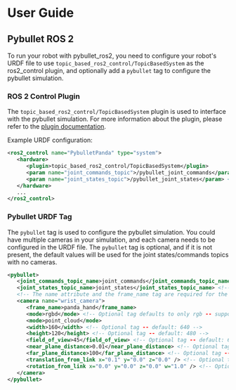 # User Guide

## Pybullet ROS 2

To run your robot with pybullet_ros2, you need to configure your robot's URDF file to use `topic_based_ros2_control/TopicBasedSystem` as the ros2_control plugin, and optionally add a `pybullet` tag to configure the pybullet simulation.

### ROS 2 Control Plugin

The `topic_based_ros2_control/TopicBasedSystem` plugin is used to interface with the pybullet simulation. For more information about the plugin, please refer to the [plugin documentation](https://github.com/PickNikRobotics/topic_based_ros2_control/blob/main/doc/user.md).

Example URDF configuration:

```xml
<ros2_control name="PybulletPanda" type="system">
   <hardware>
      <plugin>topic_based_ros2_control/TopicBasedSystem</plugin>
      <param name="joint_commands_topic">/pybullet_joint_commands</param> <!-- Should be the same as the joint_commands_topic_name in the pybullet tag -->
      <param name="joint_states_topic">/pybullet_joint_states</param> <!-- Should be the same as the joint_states_topic_name in the pybullet tag -->
   </hardware>
   ...
</ros2_control>
```

### Pybullet URDF Tag

The `pybullet` tag is used to configure the pybullet simulation. You could have multiple cameras in your simulation, and each camera needs to be configured in the URDF file. The `pybullet` tag is optional, and if it is not present, the default values will be used for the joint states/commands topics with no cameras.

```xml
<pybullet>
   <joint_commands_topic_name>joint_commands</joint_commands_topic_name> <!-- default: pybullet_joint_commands -->
   <joint_states_topic_name>joint_states</joint_states_topic_name> <!-- default: pybullet_joint_states -->
   <!-- The name attribute and the frame_name tag are required for the camera tag -->
   <camera name="wrist_camera">
      <frame_name>panda_hand</frame_name>
      <mode>rgbd</mode> <!-- Optional tag defaults to only rgb -- supported values: rgb, rgbd, depth, and point_cloud -->
      <mode>point_cloud</mode>
      <width>160</width> <!-- Optional tag -- default: 640 -->
      <height>120</height> <!-- Optional tag -- default: 480 -->
      <field_of_view>45</field_of_view> <!-- Optional tag -- default: 60 -->
      <near_plane_distance>0.01</near_plane_distance> <!-- Optional tag -- default: 0.01 -->
      <far_plane_distance>100</far_plane_distance> <!-- Optional tag -- default: 10.0 -->
      <translation_from_link x="0.1" y="0.0" z="0.0" /> <!-- Optional tag -- default: x=0.0 y=0.0 z=0.0 -->
      <rotation_from_link x="0.0" y="0.0" z="0.0" w="1.0" /> <!-- Optional tag -- default: x=0.0 y=0.0 z=0.0 w=1.0-->
   </camera>
</pybullet>
```
